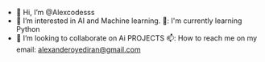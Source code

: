 - 👋 Hi, I’m @Alexcodesss
- 👀 I’m interested in AI and Machine learning.
🌱: I'm currently learning Python
- 💞️ I’m looking to collaborate on Ai PROJECTS
📫: How to reach me on my email: alexanderoyediran@gmail.com

<!---
Alexcodesss/Alexcodesss is a ✨ special ✨ repository because its `README.md` (this file) appears on your GitHub profile.
You can click the Preview link to take a look at your changes.
--->
